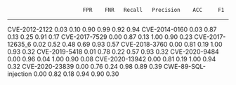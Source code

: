                             FPR    FNR   Recall   Precision    ACC     F1
  ---------------------- ------ ------ -------- ----------- ------ ------
  CVE-2012-2122            0.03   0.10     0.90        0.99   0.92   0.94
  CVE-2014-0160            0.03   0.87     0.13        0.25   0.91   0.17
  CVE-2017-7529            0.00   0.87     0.13        1.00   0.90   0.23
  CVE-2017-12635_6         0.02   0.52     0.48        0.69   0.93   0.57
  CVE-2018-3760            0.00   0.81     0.19        1.00   0.93   0.32
  CVE-2019-5418            0.01   0.78     0.22        0.57   0.93   0.32
  CVE-2020-9484            0.00   0.96     0.04        1.00   0.90   0.08
  CVE-2020-13942           0.00   0.81     0.19        1.00   0.94   0.32
  CVE-2020-23839           0.00   0.76     0.24        0.98   0.89   0.39
  CWE-89-SQL-injection     0.00   0.82     0.18        0.94   0.90   0.30
